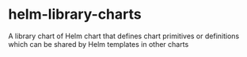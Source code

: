 # helm-library-charts
A library chart of Helm chart that defines chart primitives or definitions which can be shared by Helm templates in other charts
